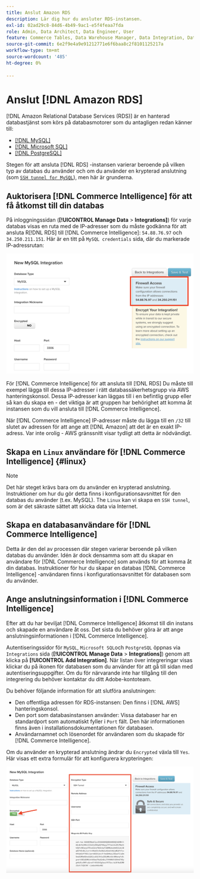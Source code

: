 ```yaml
---
title: Anslut Amazon RDS
description: Lär dig hur du ansluter RDS-instansen.
exl-id: 02ad29c8-84d6-4b49-9ac1-e5f4feaa7fda
role: Admin, Data Architect, Data Engineer, User
feature: Commerce Tables, Data Warehouse Manager, Data Integration, Data Import/Export
source-git-commit: 6e2f9e4a9e91212771e6f6baa8c2f8101125217a
workflow-type: tm+mt
source-wordcount: '485'
ht-degree: 0%

---
```


# Anslut [!DNL Amazon RDS]

[!DNL Amazon Relational Database Services (RDS)] är en hanterad databastjänst som körs på databasmotorer som du antagligen redan känner till:

* [[!DNL MySQL]](../integrations/mysql-via-a-direct-connection.md)
* [[!DNL Microsoft SQL]](../integrations/microsoft-sql-server.md)
* [[!DNL PostgreSQL]](../integrations/postgresql.md)

Stegen för att ansluta [!DNL RDS] -instansen varierar beroende på vilken typ av databas du använder och om du använder en krypterad anslutning (som [`SSH tunnel for MySQL`](../integrations/mysql-via-ssh-tunnel.md)), men här är grunderna.

## Auktorisera [!DNL Commerce Intelligence] för att få åtkomst till din databas

På inloggningssidan (**[!UICONTROL Manage Data** > **Integrations]**) för varje databas visas en ruta med de IP-adresser som du måste godkänna för att ansluta R[!DNL RDS] till [!DNL Commerce Intelligence]: `54.88.76.97` och `34.250.211.151`. Här är en titt på `MySQL credentials` sida, där du markerade IP-adressrutan:

![](../../../assets/RDS_IP.png)

För [!DNL Commerce Intelligence] för att ansluta till [!DNL RDS] Du måste till exempel lägga till dessa IP-adresser i rätt databassäkerhetsgrupp via AWS hanteringskonsol. Dessa IP-adresser kan läggas till i en befintlig grupp eller så kan du skapa en - det viktiga är att gruppen har behörighet att komma åt instansen som du vill ansluta till [!DNL Commerce Intelligence].

När [!DNL Commerce Intelligence] IP-adresser måste du lägga till en `/32` till slutet av adressen för att ange att [!DNL Amazon] att det är en exakt IP-adress. Var inte orolig - AWS gränssnitt visar tydligt att detta är nödvändigt.

## Skapa en `Linux` användare för [!DNL Commerce Intelligence] {#linux}

>[!NOTE]
>
>Det här steget krävs bara om du använder en krypterad anslutning. Instruktioner om hur du gör detta finns i konfigurationsavsnittet för den databas du använder (t.ex. MySQL). The `Linux` kan vi skapa en `SSH tunnel`, som är det säkraste sättet att skicka data via Internet.

## Skapa en databasanvändare för [!DNL Commerce Intelligence]

Detta är den del av processen där stegen varierar beroende på vilken databas du använder. Idén är dock densamma som att du skapar en användare för [!DNL Commerce Intelligence] som används för att komma åt din databas. Instruktioner för hur du skapar en databas [!DNL Commerce Intelligence] -användaren finns i konfigurationsavsnittet för databasen som du använder.

## Ange anslutningsinformation i [!DNL Commerce Intelligence]

Efter att du har beviljat [!DNL Commerce Intelligence] åtkomst till din instans och skapade en användare åt oss. Det sista du behöver göra är att ange anslutningsinformationen i [!DNL Commerce Intelligence].

Autentiseringssidor för `MySQL`, `Microsoft SQL`och `PostgreSQL` öppnas via `Integrations` sida (**[!UICONTROL Manage Data** > **Integrations]**) genom att klicka på **[!UICONTROL Add Integration]**. När listan över integreringar visas klickar du på ikonen för databasen som du använder för att gå till sidan med autentiseringsuppgifter. Om du för närvarande inte har tillgång till den integrering du behöver kontaktar du ditt Adobe-kontoteam.

Du behöver följande information för att slutföra anslutningen:

* Den offentliga adressen för RDS-instansen: Den finns i [!DNL AWS] hanteringskonsol.
* Den port som databasinstansen använder: Vissa databaser har en standardport som automatiskt fyller i `Port` fält. Den här informationen finns även i installationsdokumentationen för databasen.
* Användarnamnet och lösenordet för användaren som du skapade för [!DNL Commerce Intelligence].

Om du använder en krypterad anslutning ändrar du `Encrypted` växla till `Yes`. Här visas ett extra formulär för att konfigurera krypteringen:

![](../../../assets/sql-integration-encrypted-yes.png)



